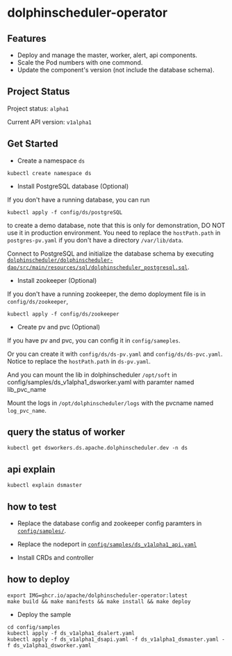 <!--
  ~ Licensed to the Apache Software Foundation (ASF) under one
  ~ or more contributor license agreements.  See the NOTICE file
  ~ distributed with this work for additional information
  ~ regarding copyright ownership.  The ASF licenses this file
  ~ to you under the Apache License, Version 2.0 (the
  ~ "License"); you may not use this file except in compliance
  ~ with the License.  You may obtain a copy of the License at
  ~
  ~   http://www.apache.org/licenses/LICENSE-2.0
  ~
  ~ Unless required by applicable law or agreed to in writing,
  ~ software distributed under the License is distributed on an
  ~ "AS IS" BASIS, WITHOUT WARRANTIES OR CONDITIONS OF ANY
  ~ KIND, either express or implied.  See the License for the
  ~ specific language governing permissions and limitations
  ~ under the License.
-->

# dolphinscheduler-operator

## Features

- Deploy and manage the master, worker, alert, api components.
- Scale the Pod numbers with one commond.
- Update the component's version (not include the database schema).

## Project Status

Project status: `alpha1`

Current API version: `v1alpha1`

## Get Started

- Create a namespace `ds`

```shell
kubectl create namespace ds
```

- Install PostgreSQL database (Optional)

If you don't have a running database, you can run 
```shell
kubectl apply -f config/ds/postgreSQL
```

to create a demo database, note that this is only for demonstration, DO NOT use it in production environment.
You need to replace the `hostPath.path` in `postgres-pv.yaml` if you don't have a directory `/var/lib/data`.

Connect to PostgreSQL and initialize the database schema by executing
[`dolphinscheduler/dolphinscheduler-dao/src/main/resources/sql/dolphinscheduler_postgresql.sql`](https://github.com/apache/dolphinscheduler/blob/dev/dolphinscheduler-dao/src/main/resources/sql/dolphinscheduler_postgresql.sql).

- Install zookeeper (Optional)

If you don't have a running zookeeper, the demo doployment file is in `config/ds/zookeeper`,

```shell
kubectl apply -f config/ds/zookeeper
```


- Create pv and pvc (Optional)

If you have pv and pvc, you can config it in `config/sameples`.

Or you can create it with `config/ds/ds-pv.yaml` and `config/ds/ds-pvc.yaml`.
Notice to replace the `hostPath.path` in `ds-pv.yaml`.

And you can mount the lib in dolphinscheduler `/opt/soft`  in config/samples/ds_v1alpha1_dsworker.yaml with paramter named lib_pvc_name

Mount the logs in `/opt/dolphinscheduler/logs` with the pvcname named `log_pvc_name`.


## query the status of worker

```shell
kubectl get dsworkers.ds.apache.dolphinscheduler.dev -n ds
```


## api explain

```shell
kubectl explain dsmaster
```

## how to test

* Replace the database config and zookeeper config paramters in [`config/samples/`](./config/samples/).

* Replace the nodeport in [`config/samples/ds_v1alpha1_api.yaml`](./config/samples/ds_v1alpha1_dsapi.yaml)

* Install CRDs and controller


## how to deploy

```shell
export IMG=ghcr.io/apache/dolphinscheduler-operator:latest
make build && make manifests && make install && make deploy
```

* Deploy the sample

```shell
cd config/samples
kubectl apply -f ds_v1alpha1_dsalert.yaml
kubectl apply -f ds_v1alpha1_dsapi.yaml -f ds_v1alpha1_dsmaster.yaml -f ds_v1alpha1_dsworker.yaml
```
